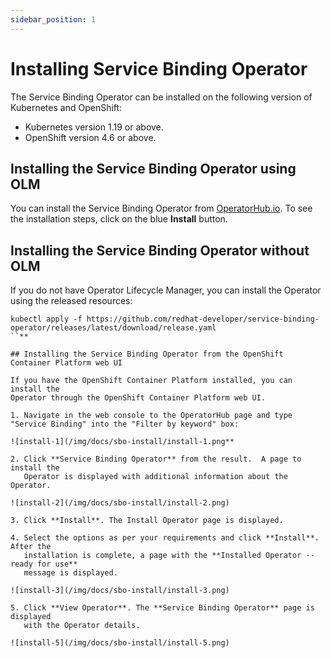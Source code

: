 ```yaml
---
sidebar_position: 1
---
```


# Installing Service Binding Operator

The Service Binding Operator can be installed on the following version of
Kubernetes and OpenShift:

- Kubernetes version 1.19 or above.
- OpenShift version 4.6 or above.

## Installing the Service Binding Operator using OLM

You can install the Service Binding Operator from
[OperatorHub.io](https://operatorhub.io/operator/service-binding-operator).  To
see the installation steps, click on the blue **Install** button.

## Installing the Service Binding Operator without OLM

If you do not have Operator Lifecycle Manager, you can install the Operator
using the released resources:

```
kubectl apply -f https://github.com/redhat-developer/service-binding-operator/releases/latest/download/release.yaml
``**

## Installing the Service Binding Operator from the OpenShift Container Platform web UI

If you have the OpenShift Container Platform installed, you can install the
Operator through the OpenShift Container Platform web UI.

1. Navigate in the web console to the OperatorHub page and type "Service Binding" into the "Filter by keyword" box:

![install-1](/img/docs/sbo-install/install-1.png**

2. Click **Service Binding Operator** from the result.  A page to install the
   Operator is displayed with additional information about the Operator.

![install-2](/img/docs/sbo-install/install-2.png)

3. Click **Install**. The Install Operator page is displayed.

4. Select the options as per your requirements and click **Install**.  After the
   installation is complete, a page with the **Installed Operator -- ready for use**
   message is displayed.

![install-3](/img/docs/sbo-install/install-3.png)

5. Click **View Operator**. The **Service Binding Operator** page is displayed
   with the Operator details.

![install-5](/img/docs/sbo-install/install-5.png)
